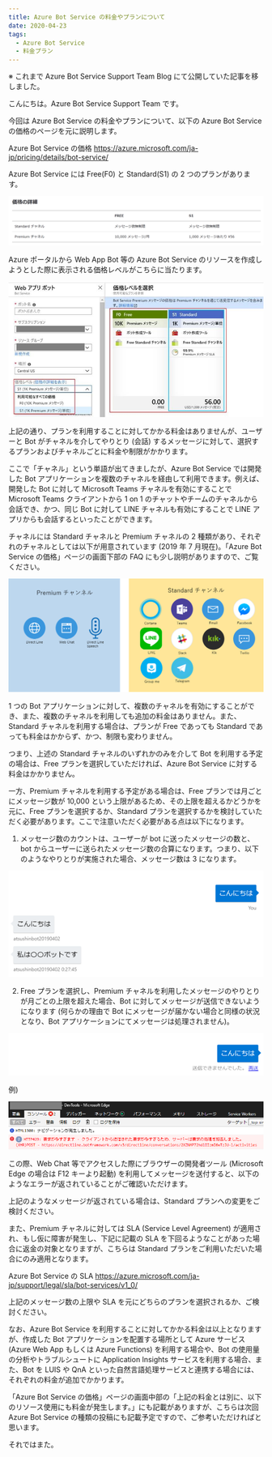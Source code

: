 ```yaml
---
title: Azure Bot Service の料金やプランについて
date: 2020-04-23
tags: 
  - Azure Bot Service
  - 料金プラン
---
```


※ これまで Azure Bot Service Support Team Blog にて公開していた記事を移しました。

こんにちは。Azure Bot Service Support Team です。

今回は Azure Bot Service の料金やプランについて、以下の Azure Bot Service の価格のページを元に説明します。

Azure Bot Service の価格
https://azure.microsoft.com/ja-jp/pricing/details/bot-service/

Azure Bot Service には Free(F0) と Standard(S1) の 2 つのプランがあります。

![plan](./bot-plan/botplan.png)

Azure ポータルから Web App Bot 等の Azure Bot Service のリソースを作成しようとした際に表示される価格レベルがこちらに当たります。

![portalplan](./bot-plan/portalplan.png)


上記の通り、プランを利用することに対してかかる料金はありませんが、ユーザーと Bot がチャネルを介してやりとり (会話) するメッセージに対して、選択するプランおよびチャネルごとに料金や制限がかかります。

ここで「チャネル」という単語が出てきましたが、Azure Bot Service では開発した Bot アプリケーションを複数のチャネルを経由して利用できます。例えば、開発した Bot に対して Microsoft Teams チャネルを有効にすることで Microsoft Teams クライアントから 1 on 1 のチャットやチームのチャネルから会話でき、かつ、同じ Bot に対して LINE チャネルも有効にすることで LINE アプリからも会話するといったことができます。

チャネルには Standard チャネルと Premium チャネルの 2 種類があり、それぞれのチャネルとしては以下が用意されています (2019 年 7 月現在)。「Azure Bot Service の価格」ページの画面下部の FAQ にも少し説明がありますので、ご覧ください。


![channels](./bot-plan/channels.png)


1 つの Bot アプリケーションに対して、複数のチャネルを有効にすることができ、また、複数のチャネルを利用しても追加の料金はありません。また、Standard チャネルを利用する場合は、プランが Free であっても Standard であっても料金はかからず、かつ、制限も変わりません。

つまり、上述の Standard チャネルのいずれかのみを介して Bot を利用する予定の場合は、Free プランを選択していただければ、Azure Bot Service に対する料金はかかりません。

一方、Premium チャネルを利用する予定がある場合は、Free プランでは月ごとにメッセージ数が 10,000 という上限があるため、その上限を超えるかどうかを元に、Free プランを選択するか、Standard プランを選択するかを検討していただく必要があります。ここで注意いただく必要がある点は以下になります。


1) メッセージ数のカウントは、ユーザーが bot に送ったメッセージの数と、bot からユーザーに送られたメッセージ数の合算になります。つまり、以下のようなやりとりが実施された場合、メッセージ数は 3 になります。


![chat1](./bot-plan/chat1.png)


2) Free プランを選択し、Premium チャネルを利用したメッセージのやりとりが月ごとの上限を超えた場合、Bot に対してメッセージが送信できないようになります (何らかの理由で Bot にメッセージが届かない場合と同様の状況となり、Bot アプリケーションにてメッセージは処理されません)。


![chat2](./bot-plan/chat2.png)


例)

![console429](./bot-plan/console429.png)


この際、Web Chat 等でアクセスした際にブラウザーの開発者ツール (Microsoft Edge の場合は F12 キーより起動) を利用してメッセージを送付すると、以下のようなエラーが返されていることがご確認いただけます。

上記のようなメッセージが返されている場合は、Standard プランへの変更をご検討ください。

また、Premium チャネルに対しては SLA (Service Level Agreement) が適用され、もし仮に障害が発生し、下記に記載の SLA を下回るようなことがあった場合に返金の対象となりますが、こちらは Standard プランをご利用いただいた場合にのみ適用となります。

 
Azure Bot Service の SLA
https://azure.microsoft.com/ja-jp/support/legal/sla/bot-services/v1_0/


上記のメッセージ数の上限や SLA を元にどちらのプランを選択されるか、ご検討ください。
 
なお、Azure Bot Service を利用することに対してかかる料金は以上となりますが、作成した Bot アプリケーションを配置する場所として Azure サービス (Azure Web App もしくは Azure Functions) を利用する場合や、Bot の使用量の分析やトラブルシュートに Application Insights サービスを利用する場合、また、Bot を LUIS や QnA といった自然言語処理サービスと連携する場合には、それぞれの料金が追加でかかります。

「Azure Bot Service の価格」ページの画面中部の「上記の料金とは別に、以下のリソース使用にも料金が発生します。」にも記載がありますが、こちらは次回 Azure Bot Service の種類の投稿にも記載予定ですので、ご参考いただければと思います。

それではまた。

<br />
